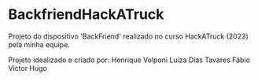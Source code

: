 # BackfriendHackATruck

Projeto do dispositivo 'BackFriend' realizado no curso HackATruck (2023) pela minha equipe.

Projeto idealizado e criado por:
Henrique Volponi
Luiza Dias
Tavares
Fábio
Victor Hugo
